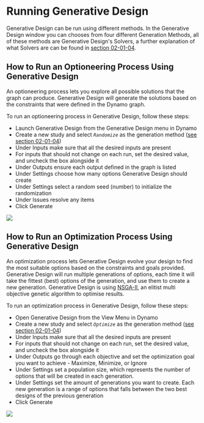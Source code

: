 # Running Generative Design

Generative Design can be run using different methods. In the Generative Design window you can chooses from four different Generation Methods, all of these methods are Generative Design's Solvers, a further explanation of what Solvers are can be found in [section 02-01-04](../02-deeper-dive/02-01_algorithms/02-01-04_solvers.md).

## How to Run an Optioneering Process Using Generative Design

An optioneering process lets you explore all possible solutions that the graph can produce. Generative Design will generate the solutions based on the constraints that were defined in the Dynamo graph.

To run an optioneering process in Generative Design, follow these steps:

* Launch Generative Design from the Generative Design menu in Dynamo
* Create a new study and select *`Randomize`* as the generation method ([see section 02-01-04](../02-deeper-dive/02-01_algorithms/02-01-04_solvers.md))
* Under Inputs make sure that all the desired inputs are present
* For inputs that should not change on each run, set the desired value, and uncheck the box alongside it
* Under Outputs ensure each output defined in the graph is listed  
* Under Settings choose how many options Generative Design should create
* Under Settings select a random seed \(number\) to initialize the randomization
* Under Issues resolve any items
* Click Generate

![](../.gitbook/assets/running1.png)

## How to Run an Optimization Process Using Generative Design

An optimization process lets Generative Design evolve your design to find the most suitable options based on the constraints and goals provided. Generative Design will run multiple generations of options, each time it will take the fittest \(best\) options of the generation, and use them to create a new generation. Generative Design is using [NSGA-II](https://www.iitk.ac.in/kangal/Deb_NSGA-II.pdf "NSGA-II"), an elitist multi objective genetic algorithm to optimise results.

To run an optimization process in Generative Design, follow these steps:

* Open Generative Design from the View Menu in Dynamo
* Create a new study and select *`Optimize`* as the generation method ([see section 02-01-04](../02-deeper-dive/02-01_algorithms/02-01-04_solvers.md))
* Under Inputs make sure that all the desired inputs are present
* For inputs that should not change on each run, set the desired value, and uncheck the box alongside it  
* Under Outputs go through each objective and set the optimization goal you want to achieve - Maximize, Minimize, or Ignore
* Under Settings set a population size, which represents the number of options that will be created in each generation.  
* Under Settings set the amount of generations you want to create. Each new generation is a range of options that falls between the two best designs of the previous generation
* Click Generate

![](../.gitbook/assets/running2.png)

